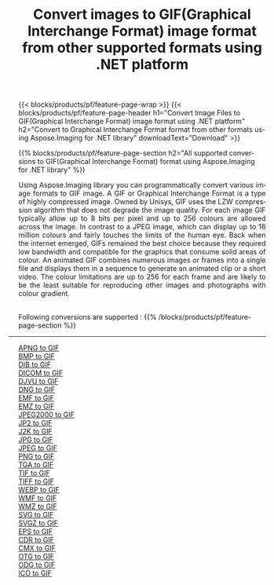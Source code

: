 ﻿---
title: Convert images to GIF(Graphical Interchange Format) image format from other supported formats using .NET platform 
weight: 3920
url: /net/conversion/to/gif 
lang: en
langdirlevel: 2
locales: zh-hans,ja,it,ru,de,es,fr,nl,id,lt,pl,pt,vi,tr,ko,zh-hant,ar,hi,th,sv,cs,uk,he
description: Using Aspose.Imaging for .NET library it is easy to convert to GIF(Graphical Interchange Format) from other supported image formats
---

{{< blocks/products/pf/feature-page-wrap >}}
{{< blocks/products/pf/feature-page-header h1="Convert Image Files to GIF(Graphical Interchange Format) image format using .NET platform" h2="Convert to Graphical Interchange Format format from other formats using Aspose.Imaging for .NET library" downloadText="Download" >}}


{{% blocks/products/pf/feature-page-section  h2="All supported conversions to GIF(Graphical Interchange Format) format using Aspose.Imaging for .NET library" %}}
<p align=justify>Using Aspose.Imaging library you can programmatically convert various image formats to GIF image. A GIF or Graphical Interchange Format is a type of highly compressed image. Owned by Unisys, GIF uses the LZW compression algorithm that does not degrade the image quality. For each image GIF typically allow up to 8 bits per pixel and up to 256 colours are allowed across the image. In contrast to a JPEG image, which can display up to 16 million colours and fairly touches the limits of the human eye. Back when the internet emerged, GIFs remained the best choice because they required low bandwidth and compatible for the graphics that consume solid areas of colour. An animated GIF combines numerous images or frames into a single file and displays them in a sequence to generate an animated clip or a short video. The colour limitations are up to 256 for each frame and are likely to be the least suitable for reproducing other images and photographs with colour gradient.</p>
<br/>
Following conversions are supported :
{{% /blocks/products/pf/feature-page-section %}}
<div class="container-fluid productfamilypage bg-gray">
    <div class="convertypes bg-gray agp-content section">
        <div class="container">
		<hr style="margin-left:-20px;"/>
		<div class="row other-converters">
		    <div class='col-md-2 other-converter remove-lp remove-rp'><a href="/imaging/net/conversion/apng-to-gif" >APNG to GIF</a></div>
<div class='col-md-2 other-converter remove-lp remove-rp'><a href="/imaging/net/conversion/bmp-to-gif" >BMP to GIF</a></div>
<div class='col-md-2 other-converter remove-lp remove-rp'><a href="/imaging/net/conversion/dib-to-gif" >DIB to GIF</a></div>
<div class='col-md-2 other-converter remove-lp remove-rp'><a href="/imaging/net/conversion/dicom-to-gif" >DICOM to GIF</a></div>
<div class='col-md-2 other-converter remove-lp remove-rp'><a href="/imaging/net/conversion/djvu-to-gif" >DJVU to GIF</a></div>
<div class='col-md-2 other-converter remove-lp remove-rp'><a href="/imaging/net/conversion/dng-to-gif" >DNG to GIF</a></div>
<div class='col-md-2 other-converter remove-lp remove-rp'><a href="/imaging/net/conversion/emf-to-gif" >EMF to GIF</a></div>
<div class='col-md-2 other-converter remove-lp remove-rp'><a href="/imaging/net/conversion/emz-to-gif" >EMZ to GIF</a></div>
<div class='col-md-2 other-converter remove-lp remove-rp'><a href="/imaging/net/conversion/jpeg2000-to-gif" >JPEG2000 to GIF</a></div>
<div class='col-md-2 other-converter remove-lp remove-rp'><a href="/imaging/net/conversion/jp2-to-gif" >JP2 to GIF</a></div>
<div class='col-md-2 other-converter remove-lp remove-rp'><a href="/imaging/net/conversion/j2k-to-gif" >J2K to GIF</a></div>
<div class='col-md-2 other-converter remove-lp remove-rp'><a href="/imaging/net/conversion/jpg-to-gif" >JPG to GIF</a></div>
<div class='col-md-2 other-converter remove-lp remove-rp'><a href="/imaging/net/conversion/jpeg-to-gif" >JPEG to GIF</a></div>
<div class='col-md-2 other-converter remove-lp remove-rp'><a href="/imaging/net/conversion/png-to-gif" >PNG to GIF</a></div>
<div class='col-md-2 other-converter remove-lp remove-rp'><a href="/imaging/net/conversion/tga-to-gif" >TGA to GIF</a></div>
<div class='col-md-2 other-converter remove-lp remove-rp'><a href="/imaging/net/conversion/tif-to-gif" >TIF to GIF</a></div>
<div class='col-md-2 other-converter remove-lp remove-rp'><a href="/imaging/net/conversion/tiff-to-gif" >TIFF to GIF</a></div>
<div class='col-md-2 other-converter remove-lp remove-rp'><a href="/imaging/net/conversion/webp-to-gif" >WEBP to GIF</a></div>
<div class='col-md-2 other-converter remove-lp remove-rp'><a href="/imaging/net/conversion/wmf-to-gif" >WMF to GIF</a></div>
<div class='col-md-2 other-converter remove-lp remove-rp'><a href="/imaging/net/conversion/wmz-to-gif" >WMZ to GIF</a></div>
<div class='col-md-2 other-converter remove-lp remove-rp'><a href="/imaging/net/conversion/svg-to-gif" >SVG to GIF</a></div>
<div class='col-md-2 other-converter remove-lp remove-rp'><a href="/imaging/net/conversion/svgz-to-gif" >SVGZ to GIF</a></div>
<div class='col-md-2 other-converter remove-lp remove-rp'><a href="/imaging/net/conversion/eps-to-gif" >EPS to GIF</a></div>
<div class='col-md-2 other-converter remove-lp remove-rp'><a href="/imaging/net/conversion/cdr-to-gif" >CDR to GIF</a></div>
<div class='col-md-2 other-converter remove-lp remove-rp'><a href="/imaging/net/conversion/cmx-to-gif" >CMX to GIF</a></div>
<div class='col-md-2 other-converter remove-lp remove-rp'><a href="/imaging/net/conversion/otg-to-gif" >OTG to GIF</a></div>
<div class='col-md-2 other-converter remove-lp remove-rp'><a href="/imaging/net/conversion/odg-to-gif" >ODG to GIF</a></div>
<div class='col-md-2 other-converter remove-lp remove-rp'><a href="/imaging/net/conversion/ico-to-gif" >ICO to GIF</a></div>
                </div>
        </div>
    </div>
</div>
<br/>

